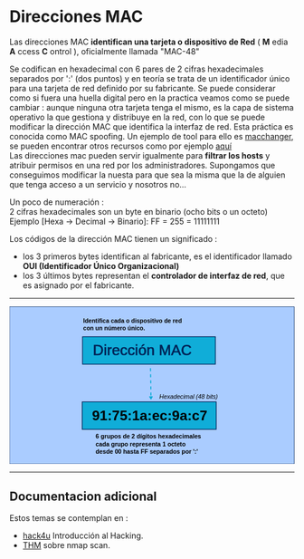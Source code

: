 # Direcciones MAC

Las direcciones MAC **identifican una tarjeta o dispositivo de Red**  ( **M** edia **A** ccess **C** ontrol ), oficialmente llamada "MAC-48"

Se codifican en hexadecimal con 6 pares de 2 cifras hexadecimales separados por ':' (dos puntos) y en teoría se trata de un identificador único para una tarjeta de red definido por su fabricante. Se puede considerar como si fuera una huella digital pero en la practica veamos como se puede cambiar : aunque ninguna otra tarjeta tenga el mismo, es la capa de sistema operativo la que gestiona y distribuye en la red, con lo que se puede modificar la dirección MAC que identifica la interfaz de red. Esta práctica es conocida como MAC spoofing. Un ejemplo de tool para ello es [macchanger](https://github.com/alobbs/macchanger), se pueden encontrar otros recursos como por ejemplo [aquí](https://www.ionos.mx/digitalguide/servidores/know-how/que-es-el-mac-spoofing/)  
Las direcciones mac pueden servir igualmente para **filtrar los hosts** y atribuir permisos en una red por los administradores. Supongamos que conseguimos modificar la nuesta para que sea la misma que la de alguien que tenga acceso a un servicio y nosotros no...

Un poco de numeración :  
2 cifras hexadecimales son un byte en binario (ocho bits o un octeto) Ejemplo [Hexa -> Decimal -> Binario]: FF = 255 = 11111111 

Los códigos de la dirección MAC tienen un significado :

* los 3 primeros bytes identifican al fabricante, es el identificador llamado **OUI (Identificador Único Organizacional)**
* los 3 últimos bytes  representan el **controlador de interfaz de red**, que es asignado por el fabricante.

---

<?xml version="1.0" encoding="UTF-8" standalone="no"?>
<!-- Created with Inkscape (http://www.inkscape.org/) -->

<svg
   width="203.54251mm"
   height="112.47204mm"
   viewBox="0 0 203.54251 112.47204"
   version="1.1"
   id="svg5"
   inkscape:version="1.2.2 (b0a8486541, 2022-12-01)"
   sodipodi:docname="MAC.svg"
   inkscape:export-filename="addr_MAC.svg"
   inkscape:export-xdpi="66.1755"
   inkscape:export-ydpi="66.1755"
   xmlns:inkscape="http://www.inkscape.org/namespaces/inkscape"
   xmlns:sodipodi="http://sodipodi.sourceforge.net/DTD/sodipodi-0.dtd"
   xmlns="http://www.w3.org/2000/svg"
   xmlns:svg="http://www.w3.org/2000/svg">
  <sodipodi:namedview
     id="namedview7"
     pagecolor="#ffffff"
     bordercolor="#666666"
     borderopacity="1.0"
     inkscape:showpageshadow="2"
     inkscape:pageopacity="0.0"
     inkscape:pagecheckerboard="0"
     inkscape:deskcolor="#d1d1d1"
     inkscape:document-units="mm"
     showgrid="true"
     inkscape:zoom="1.4118735"
     inkscape:cx="113.3246"
     inkscape:cy="298.89364"
     inkscape:window-width="1916"
     inkscape:window-height="971"
     inkscape:window-x="1680"
     inkscape:window-y="107"
     inkscape:window-maximized="1"
     inkscape:current-layer="layer1"
     showguides="true">
    <inkscape:grid
       type="xygrid"
       id="grid7946" />
    <sodipodi:guide
       position="99.952485,-15.877225"
       orientation="1,0"
       id="guide7948"
       inkscape:locked="false" />
    <sodipodi:guide
       position="153.39159,17.085215"
       orientation="1,0"
       id="guide7950"
       inkscape:locked="false" />
    <sodipodi:guide
       position="62.026132,62.019455"
       orientation="1,0"
       id="guide7952"
       inkscape:locked="false" />
  </sodipodi:namedview>
  <defs
     id="defs2">
    <linearGradient
       id="linearGradient55287"
       inkscape:swatch="solid">
      <stop
         style="stop-color:#002255;stop-opacity:1;"
         offset="0"
         id="stop55285" />
    </linearGradient>
    <marker
       style="overflow:visible"
       id="TriangleStart"
       refX="0"
       refY="0"
       orient="auto-start-reverse"
       inkscape:stockid="TriangleStart"
       markerWidth="4"
       markerHeight="4"
       viewBox="0 0 5.3244081 6.1553851"
       inkscape:isstock="true"
       inkscape:collect="always"
       preserveAspectRatio="xMidYMid">
      <path
         transform="scale(0.5)"
         style="fill:context-stroke;fill-rule:evenodd;stroke:context-stroke;stroke-width:1pt"
         d="M 5.77,0 -2.88,5 V -5 Z"
         id="path135" />
    </marker>
    <linearGradient
       id="linearGradient1202"
       inkscape:swatch="gradient">
      <stop
         style="stop-color:#00b500;stop-opacity:1;"
         offset="0"
         id="stop1198" />
      <stop
         style="stop-color:#00b500;stop-opacity:0;"
         offset="1"
         id="stop1200" />
    </linearGradient>
  </defs>
  <g
     inkscape:label="Calque 1"
     inkscape:groupmode="layer"
     id="layer1"
     transform="translate(-4.9280153,-10.242818)">
    <rect
       style="fill:#aaccff;fill-opacity:1;stroke:#002255;stroke-width:0.349699;stroke-linecap:round;stroke-linejoin:round;stroke-dasharray:none;stroke-dashoffset:0;stroke-opacity:0.909804;image-rendering:auto"
       id="rect24128"
       width="203.19281"
       height="112.12234"
       x="5.1028652"
       y="10.417667" />
    <a
       id="a1514">
      <g
         id="direccion_mac"
         onmouseover="style=&quot;cursor: pointer; opacity = 0.5;&quot;"
         onmouseout="style=&quot;cursor: arrow; opacity=1;&quot;"
         onclick="window.open(&quot;https://es.wikipedia.org/wiki/Direcci%C3%B3n_MAC&quot;,&quot;_blank&quot;);"
         inkscape:label="#direccion_mac">
        <desc
           id="desc1518">Identificador de 48 bits (6 bloques de dos caracteres hexadecimales [8 bits]) que corresponde de forma única a una tarjeta o dispositivo de red.</desc>
        <title
           id="title1516">Dirección MAC</title>
        <rect
           style="fill:#00aad4;fill-opacity:0.907425;stroke:#002255;stroke-width:0.5;stroke-linecap:round;stroke-dasharray:none;stroke-dashoffset:0;stroke-opacity:1"
           id="rect294"
           width="94.897736"
           height="19.60424"
           x="57.075829"
           y="31.834736" />
        <text
           xml:space="preserve"
           style="font-style:normal;font-weight:normal;font-size:10.5833px;line-height:1.25;font-family:sans-serif;letter-spacing:0px;word-spacing:0px;fill:#002255;fill-opacity:1;stroke:#002255;stroke-width:0.264583;stroke-opacity:1"
           x="64.540283"
           y="45.177883"
           id="text350"><tspan
             sodipodi:role="line"
             style="fill:#002255;stroke:#002255;stroke-width:0.264583;stroke-opacity:1"
             x="64.540283"
             y="45.177883"
             id="tspan519">Dirección MAC</tspan></text>
      </g>
    </a>
    <text
       xml:space="preserve"
       style="font-style:normal;font-weight:normal;font-size:4.23333px;line-height:1.25;font-family:sans-serif;letter-spacing:0px;word-spacing:0px;fill:#000000;fill-opacity:1;stroke:none;stroke-width:0.264583"
       x="57.556465"
       y="21.856413"
       id="text2667"><tspan
         style="font-style:normal;font-variant:normal;font-weight:bold;font-stretch:normal;font-size:4.23333px;font-family:sans-serif;-inkscape-font-specification:'sans-serif Bold';stroke-width:0.264583"
         x="57.556465"
         y="21.856413"
         id="tspan2721"
         sodipodi:role="line">Identifica cada                  o dispositivo de red </tspan><tspan
         style="font-style:normal;font-variant:normal;font-weight:bold;font-stretch:normal;font-size:4.23333px;font-family:sans-serif;-inkscape-font-specification:'sans-serif Bold';stroke-width:0.264583"
         x="57.556465"
         y="27.148075"
         sodipodi:role="line"
         id="tspan576">con un número único.</tspan></text>
    <rect
       style="fill:#00aad4;fill-opacity:0.907425;stroke:#002255;stroke-width:0.5;stroke-linecap:round;stroke-dasharray:none;stroke-dashoffset:0;stroke-opacity:1"
       id="rect294-70"
       width="95.722565"
       height="19.610729"
       x="56.85273"
       y="78.276337" />
    <text
       xml:space="preserve"
       style="font-style:normal;font-weight:normal;font-size:4.2771px;line-height:1.25;font-family:sans-serif;letter-spacing:0px;word-spacing:0px;fill:#000000;fill-opacity:1;stroke:none;stroke-width:0.267318"
       x="65.758179"
       y="105.59221"
       id="text2667-0"
       transform="scale(1.0103384,0.98976738)"><tspan
         style="font-style:normal;font-variant:normal;font-weight:bold;font-stretch:normal;font-size:4.2771px;font-family:sans-serif;-inkscape-font-specification:'sans-serif Bold';stroke-width:0.267318"
         x="65.758179"
         y="105.59221"
         id="tspan2721-1"
         sodipodi:role="line">6 grupos de 2 dígitos hexadecimales</tspan><tspan
         style="font-style:normal;font-variant:normal;font-weight:bold;font-stretch:normal;font-size:4.2771px;font-family:sans-serif;-inkscape-font-specification:'sans-serif Bold';stroke-width:0.267318"
         x="65.758179"
         y="110.93858"
         sodipodi:role="line"
         id="tspan19524">cada grupo representa 1 octeto</tspan><tspan
         style="font-style:normal;font-variant:normal;font-weight:bold;font-stretch:normal;font-size:4.2771px;font-family:sans-serif;-inkscape-font-specification:'sans-serif Bold';stroke-width:0.267318"
         x="65.758179"
         y="116.28496"
         sodipodi:role="line"
         id="tspan19526">desde 00 hasta FF separados por ':'</tspan></text>
    <path
       style="fill:#5599ff;fill-opacity:1;fill-rule:evenodd;stroke:#00a9d4;stroke-width:0.720536;stroke-linecap:butt;stroke-linejoin:miter;stroke-dasharray:2.16161, 2.16161;stroke-dashoffset:0;stroke-opacity:0.909804;marker-end:url(#TriangleStart)"
       d="m 105.635,54.295174 0.33301,20.884342"
       id="path8039"
       inkscape:connector-type="polyline"
       inkscape:connector-curvature="0" />
    <text
       xml:space="preserve"
       style="font-style:normal;font-weight:normal;font-size:4.2771px;line-height:1.25;font-family:sans-serif;letter-spacing:0px;word-spacing:0px;fill:#000000;fill-opacity:1;stroke:none;stroke-width:0.267318"
       x="110.82432"
       y="76.697945"
       id="text11923-2"
       transform="scale(1.0103384,0.98976738)"><tspan
         sodipodi:role="line"
         id="tspan11921-0"
         style="font-style:italic;font-variant:normal;font-weight:normal;font-stretch:normal;font-size:4.2771px;font-family:sans-serif;-inkscape-font-specification:'sans-serif Italic';stroke-width:0.267318"
         x="110.82432"
         y="76.697945">Hexadecimal (48 bits)</tspan></text>
    <a
       id="interfazLink"
       onmouseover="style=&quot;cursor: pointer; opacity:0.5;&quot;"
       onmouseup=""
       inkscape:label="#interfazLink"
       onclick="window.open(&quot;https://es.wikipedia.org/wiki/Tarjeta_de_red&quot;,&quot;_blank&quot;);"
       onmouseout="style=&quot;cursor: arrow; opacity:1;&quot;"
       transform="translate(-7.4083338,3.1750001)">
      <title
         id="title2511">Ver interfaz en wikipedia</title>
      <desc
         id="desc2278">En informática, una interfaz es un límite compartido a través del cual dos o más componentes separados de un sistema informático intercambian información.</desc>
      <a
         id="a1158">
        <g
           id="g1151">
          <g
             id="g560"
             transform="translate(0.52916667)">
            <rect
               style="fill:#0facd8;fill-opacity:1;stroke:#000000;stroke-width:0.52375;stroke-linecap:round;stroke-linejoin:round;stroke-dasharray:none;stroke-dashoffset:0;stroke-opacity:1"
               id="rect53205"
               width="17.792856"
               height="5.0735517"
               x="97.02758"
               y="14.629653" />
            <text
               xml:space="preserve"
               style="font-size:4.28024px;line-height:1.25;font-family:sans-serif;letter-spacing:0px;word-spacing:0px;stroke-width:0.267515"
               x="98.384056"
               y="18.745682"
               id="text1423"
               transform="scale(1.0110817,0.98903975)"><tspan
                 sodipodi:role="line"
                 id="tspan1421"
                 style="font-style:italic;font-variant:normal;font-weight:normal;font-stretch:normal;font-family:sans-serif;-inkscape-font-specification:'sans-serif Italic';stroke-width:0.267515"
                 x="98.384056"
                 y="18.745682">tarjeta</tspan></text>
          </g>
        </g>
      </a>
    </a>
    <text
       xml:space="preserve"
       style="font-size:9.87778px;line-height:1.25;font-family:sans-serif;letter-spacing:0px;word-spacing:0px;stroke-width:0.264583"
       x="63.898949"
       y="91.551727"
       id="text591"><tspan
         sodipodi:role="line"
         id="tspan589"
         style="font-style:normal;font-variant:normal;font-weight:bold;font-stretch:normal;font-size:9.87778px;font-family:sans-serif;-inkscape-font-specification:'sans-serif Bold';stroke-width:0.264583"
         x="63.898949"
         y="91.551727">91:75:1a:ec:9a:c7</tspan></text>
  </g>
</svg>



---

## Documentacion adicional

Estos temas se contemplan en : 

* [hack4u](https://hack4u.io/cursos/introduccion-al-hacking/) Introducción al Hacking.
* [THM](https://tryhackme.com/room/nmap01) sobre nmap scan.
  